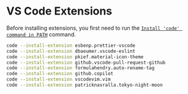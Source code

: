 # VS Code Extensions

Before installing extensions, you first need to run the
[`Install 'code' command in PATH`](https://code.visualstudio.com/docs/setup/mac#_launching-from-the-command-line)
command.

```bash
code --install-extension esbenp.prettier-vscode
code --install-extension dbaeumer.vscode-eslint
code --install-extension pkief.material-icon-theme
code --install-extension github.vscode-pull-request-github
code --install-extension formulahendry.auto-rename-tag
code --install-extension github.copilot
code --install-extension vscodevim.vim
code --install-extension patricknasralla.tokyo-night-moon
```

